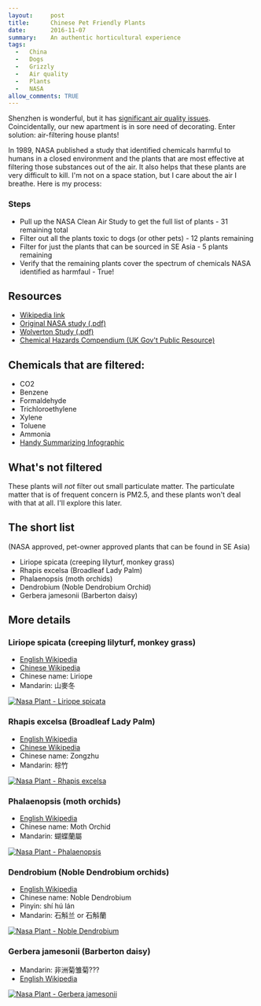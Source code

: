 ```yaml
---
layout:     post
title:      Chinese Pet Friendly Plants
date:       2016-11-07
summary:    An authentic horticultural experience
tags: 
  -   China 
  -   Dogs
  -   Grizzly
  -   Air quality
  -   Plants
  -   NASA
allow_comments: TRUE
---
```


Shenzhen is wonderful, but it has [significant air quality issues](http://aqicn.org/city/shenzhen). Coincidentally, our new apartment is in sore need of decorating. Enter solution: air-filtering house plants! 

In 1989, NASA published a study that identified chemicals harmful to humans in a closed environment and the plants that are most effective at filtering those substances out of the air. It also helps that these plants are very difficult to kill. I'm not on a space station, but I care about the air I breathe. Here is my process:

### Steps

* Pull up the NASA Clean Air Study to get the full list of plants - 31 remaining total
* Filter out all the plants toxic to dogs (or other pets) - 12 plants remaining
* Filter for just the plants that can be sourced in SE Asia - 5 plants remaining
* Verify that the remaining plants cover the spectrum of chemicals NASA identified as harmfaul - True!

## Resources 
* [Wikipedia link](https://en.wikipedia.org/wiki/NASA_Clean_Air_Study)
* [Original NASA study (.pdf)](http://ntrs.nasa.gov/archive/nasa/casi.ntrs.nasa.gov/19930073077.pdf)
* [Wolverton Study (.pdf)](http://wolvertonenvironmental.com/MsAcad-93.pdf)
* [Chemical Hazards Compendium (UK Gov't Public Resource)](https://www.gov.uk/government/collections/chemical-hazards-compendium)

##  Chemicals that are filtered:
* CO2
* Benzene
* Formaldehyde
* Trichloroethylene
* Xylene
* Toluene
* Ammonia
* [Handy Summarizing Infographic](https://www.lovethegarden.com/community/fun-facts/nasa-guide-air-filtering-houseplants)

##  What's not filtered
These plants will _not_ filter out small particulate matter. The particulate matter that is of frequent concern is PM2.5, and these plants won't deal with that at all. I'll explore this later. 

## The short list 
(NASA approved, pet-owner approved plants that can be found in SE Asia)

* Liriope spicata (creeping lilyturf, monkey grass)
* Rhapis excelsa (Broadleaf Lady Palm)
* Phalaenopsis (moth orchids)
* Dendrobium (Noble Dendrobium Orchid)
* Gerbera jamesonii (Barberton daisy)

##  More details

### Liriope spicata (creeping lilyturf, monkey grass)
* [English Wikipedia](https://en.wikipedia.org/wiki/Liriope_spicata)
* [Chinese Wikipedia](https://zh.wikipedia.org/wiki/%E5%B1%B1%E9%BA%A5%E5%86%AC)
* Chinese name: Liriope
* Mandarin: 山麥冬

[![Nasa Plant - Liriope spicata](https://upload.wikimedia.org/wikipedia/commons/b/bd/LyriopeSpicata_wb.jpg)](https://upload.wikimedia.org/wikipedia/commons/b/bd/LyriopeSpicata_wb.jpg)

### Rhapis excelsa (Broadleaf Lady Palm)
* [English Wikipedia](https://en.wikipedia.org/wiki/Rhapis_excelsa)
* [Chinese Wikipedia](https://zh.wikipedia.org/wiki/%E6%A3%95%E7%AB%B9)
* Chinese name: Zongzhu
* Mandarin: 棕竹

[![Nasa Plant - Rhapis excelsa](https://upload.wikimedia.org/wikipedia/commons/7/7d/Rhapis_excelsa.jpg)](https://upload.wikimedia.org/wikipedia/commons/7/7d/Rhapis_excelsa.jpg)

### Phalaenopsis (moth orchids)
* [English Wikipedia](https://en.wikipedia.org/wiki/Phalaenopsis)
* Chinese name: Moth Orchid
* Mandarin: 蝴蝶蘭屬

[![Nasa Plant - Phalaenopsis](https://upload.wikimedia.org/wikipedia/commons/0/04/Hudielan.jpg)](https://upload.wikimedia.org/wikipedia/commons/0/04/Hudielan.jpg)

### Dendrobium (Noble Dendrobium orchids)
* [English Wikipedia](https://en.wikipedia.org/wiki/Dendrobium_nobile)
* Chinese name: Noble Dendrobium 
* Pinyin: shí hú lán
* Mandarin: 石斛兰 or 石斛蘭

[![Nasa Plant - Noble Dendrobium](https://upload.wikimedia.org/wikipedia/commons/c/c0/Dendrobium_nobile_-_Larssen.jpg)](https://upload.wikimedia.org/wikipedia/commons/c/c0/Dendrobium_nobile_-_Larssen.jpg)

### Gerbera jamesonii (Barberton daisy)
* Mandarin: 非洲菊雏菊???
* [English Wikipedia](https://en.wikipedia.org/wiki/Gerbera_jamesonii)

[![Nasa Plant - Gerbera jamesonii](https://upload.wikimedia.org/wikipedia/commons/4/48/BarbertonDaisy.jpg)](https://upload.wikimedia.org/wikipedia/commons/4/48/BarbertonDaisy.jpg)

